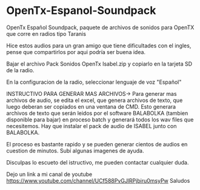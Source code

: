 # OpenTx-Espanol-Soundpack
OpenTx Español Soundpack, paquete de archivos de sonidos para OpenTX que corre en radios tipo Taranis

Hice estos audios para un gran amigo que tiene dificultades con el ingles, pense que compartirlos por aqui podría ser buena idea.

Bajar el archivo Pack Sonidos OpenTx Isabel.zip y copiarlo en la tarjeta SD de la radio.

En la configuracion de la radio, seleccionar lenguaje de voz "Español"

INSTRUCTIVO PARA GENERAR MAS ARCHIVOS->
Para generar mas archivos de audio, se edita el excel, que genera archivos de texto, que luego deberan ser copiados en una ventana de CMD. Esto generara archivos de texto que serán leidos por el software BALABOLKA (tambien disponible para bajar) en proceso batch y generará todos los wav files que necesitemos. Hay que instalar el pack de audio de ISABEL junto con BALABOLKA.

El proceso es bastante rapido y se pueden generar cientos de audios en cuestion de minutos. Subí algunas imagenes de ayuda.

Disculpas lo escueto del istructivo, me pueden contactar cualquier duda.

Dejo un link a mi canal de youtube
https://www.youtube.com/channel/UCf588PvGJlRPjbiru0msyPw
Saludos
